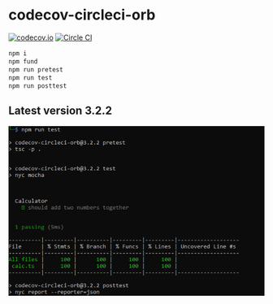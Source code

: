 # codecov-circleci-orb

[![codecov.io](https://codecov.io/github/codecov/codecov-circleci-orb/coverage.svg?branch=master)](https://codecov.io/github/codecov/codecov-circleci-orb)
[![Circle CI](https://circleci.com/gh/codecov/codecov-circleci-orb.png?style=badge)](https://circleci.com/gh/codecov/codecov-circleci-orb) 

~~~npm
npm i
npm fund
npm run pretest
npm run test
npm run posttest
~~~

## Latest version 3.2.2

![Screenshot](screenshot.png)
